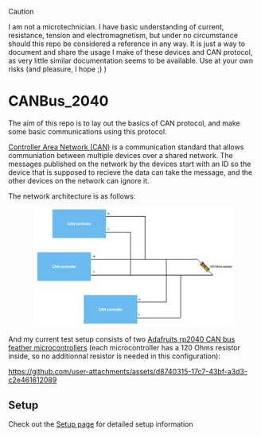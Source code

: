> [!CAUTION]
> I am not a microtechnician. I have basic understanding of current, resistance, tension and electromagnetism, but under no circumstance should this repo be considered a reference in any way. It is just a way to document and share the usage I make of these devices and CAN protocol, as very little similar documentation seems to be available. Use at your own risks (and pleasure, I hope ;) )
# CANBus_2040

The aim of this repo is to lay out the basics of CAN protocol, and make some basic communications using this protocol.

[Controller Area Network (CAN)](https://en.wikipedia.org/wiki/CAN_bus) is a communication standard that allows communiation between multiple devices over a shared network. The messages published on the network by the devices start with an ID so the device that is supposed to recieve the data can take the message, and the other devices on the network can ignore it.

The network architecture is as follows: 

<p align="center"> <img src="./assets/img/CAN_network.png" width=80% />

And my current test setup consists of two [Adafruits rp2040 CAN bus feather microcontrollers](https://learn.adafruit.com/adafruit-rp2040-can-bus-feather) (each microcontroller has a 120 Ohms resistor inside, so no additionnal resistor is needed in this configuration):


https://github.com/user-attachments/assets/d8740315-17c7-43bf-a3d3-c2e461612089


## Setup

Check out the [Setup page](./Setup.md) for detailed setup information
